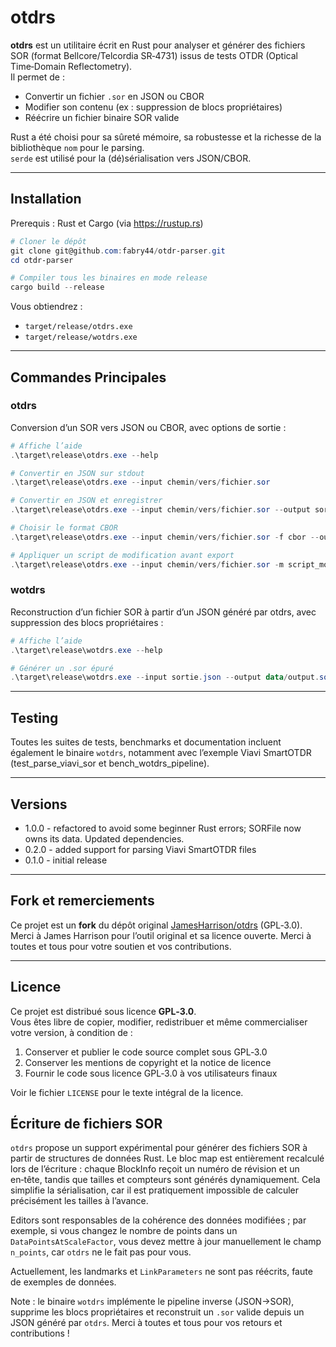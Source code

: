 # otdrs

**otdrs** est un utilitaire écrit en Rust pour analyser et générer des fichiers SOR (format Bellcore/Telcordia SR‑4731) issus de tests OTDR (Optical Time‑Domain Reflectometry).  
Il permet de :

- Convertir un fichier `.sor` en JSON ou CBOR
- Modifier son contenu (ex : suppression de blocs propriétaires)
- Réécrire un fichier binaire SOR valide

Rust a été choisi pour sa sûreté mémoire, sa robustesse et la richesse de la bibliothèque `nom` pour le parsing.  
`serde` est utilisé pour la (dé)sérialisation vers JSON/CBOR.

---

## Installation

Prerequis : Rust et Cargo (via https://rustup.rs)

```powershell
# Cloner le dépôt
git clone git@github.com:fabry44/otdr-parser.git
cd otdr-parser

# Compiler tous les binaires en mode release
cargo build --release
```

Vous obtiendrez :
- `target/release/otdrs.exe`  
- `target/release/wotdrs.exe`  

---

## Commandes Principales

### otdrs  
Conversion d’un SOR vers JSON ou CBOR, avec options de sortie :

```powershell
# Affiche l’aide
.\target\release\otdrs.exe --help

# Convertir en JSON sur stdout
.\target\release\otdrs.exe --input chemin/vers/fichier.sor

# Convertir en JSON et enregistrer
.\target\release\otdrs.exe --input chemin/vers/fichier.sor --output sortie.json

# Choisir le format CBOR
.\target\release\otdrs.exe --input chemin/vers/fichier.sor -f cbor --output sortie.cbor

# Appliquer un script de modification avant export
.\target\release\otdrs.exe --input chemin/vers/fichier.sor -m script_modif.sh --output sortie.json
```

### wotdrs  
Reconstruction d’un fichier SOR à partir d’un JSON généré par otdrs, avec suppression des blocs propriétaires :

```powershell
# Affiche l’aide
.\target\release\wotdrs.exe --help

# Générer un .sor épuré
.\target\release\wotdrs.exe --input sortie.json --output data/output.sor
```

---

## Testing

Toutes les suites de tests, benchmarks et documentation incluent également le binaire `wotdrs`, notamment avec l’exemple Viavi SmartOTDR (test_parse_viavi_sor et bench_wotdrs_pipeline).

---

## Versions

* 1.0.0 - refactored to avoid some beginner Rust errors; SORFile now owns its data. Updated dependencies.
* 0.2.0 - added support for parsing Viavi SmartOTDR files
* 0.1.0 - initial release

---

## Fork et remerciements

Ce projet est un **fork** du dépôt original [JamesHarrison/otdrs](https://github.com/JamesHarrison/otdrs) (GPL‑3.0). Merci à James Harrison pour l’outil original et sa licence ouverte. Merci à toutes et tous pour votre soutien et vos contributions.

---

## Licence

Ce projet est distribué sous licence **GPL‑3.0**.  
Vous êtes libre de copier, modifier, redistribuer et même commercialiser votre version, à condition de :

1. Conserver et publier le code source complet sous GPL‑3.0  
2. Conserver les mentions de copyright et la notice de licence  
3. Fournir le code sous licence GPL‑3.0 à vos utilisateurs finaux  

Voir le fichier `LICENSE` pour le texte intégral de la licence.

## Écriture de fichiers SOR

`otdrs` propose un support expérimental pour générer des fichiers SOR à partir de structures de données Rust. Le bloc map est entièrement recalculé lors de l’écriture : chaque BlockInfo reçoit un numéro de révision et un en‑tête, tandis que tailles et compteurs sont générés dynamiquement. Cela simplifie la sérialisation, car il est pratiquement impossible de calculer précisément les tailles à l’avance.

Editors sont responsables de la cohérence des données modifiées ; par exemple, si vous changez le nombre de points dans un `DataPointsAtScaleFactor`, vous devez mettre à jour manuellement le champ `n_points`, car `otdrs` ne le fait pas pour vous.

Actuellement, les landmarks et `LinkParameters` ne sont pas réécrits, faute de exemples de données.

Note : le binaire `wotdrs` implémente le pipeline inverse (JSON→SOR), supprime les blocs propriétaires et reconstruit un `.sor` valide depuis un JSON généré par `otdrs`. Merci à toutes et tous pour vos retours et contributions !